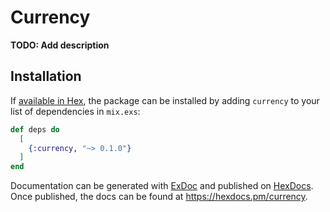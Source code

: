# Currency

**TODO: Add description**

## Installation

If [available in Hex](https://hex.pm/docs/publish), the package can be installed
by adding `currency` to your list of dependencies in `mix.exs`:

```elixir
def deps do
  [
    {:currency, "~> 0.1.0"}
  ]
end
```

Documentation can be generated with [ExDoc](https://github.com/elixir-lang/ex_doc)
and published on [HexDocs](https://hexdocs.pm). Once published, the docs can
be found at <https://hexdocs.pm/currency>.

